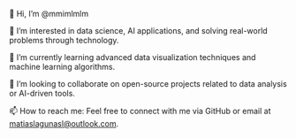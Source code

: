 
👋 Hi, I’m @mmimlmlm

👀 I’m interested in data science, AI applications, and solving real-world problems through technology.

🌱 I’m currently learning advanced data visualization techniques and machine learning algorithms.

💞️ I’m looking to collaborate on open-source projects related to data analysis or AI-driven tools.

📫 How to reach me: Feel free to connect with me via GitHub or email at matiaslagunasl@outlook.com.

<!---
matidatalab/matidatalab is a ✨ special ✨ repository because its `README.md` (this file) appears on your GitHub profile.
You can click the Preview link to take a look at your changes.
--->
